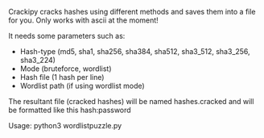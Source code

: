 Crackipy cracks hashes using different methods and saves them into a file for you.
Only works with ascii at the moment!

It needs some parameters such as:

- Hash-type (md5, sha1, sha256, sha384, sha512, sha3_512, sha3_256, sha3_224)
- Mode (bruteforce, wordlist)
- Hash file (1 hash per line)
- Wordlist path (if using wordlist mode)

The resultant file (cracked hashes) will be named hashes.cracked and will be formatted like this hash:password

Usage: python3 wordlistpuzzle.py


